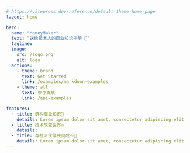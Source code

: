 ```yaml
---
# https://vitepress.dev/reference/default-theme-home-page
layout: home

hero:
  name: "MoneyMaker"
  text: "送给技术人的商业知识手册 🍻"
  tagline: 
  image:
    src: /logo.png
    alt: logo
  actions:
    - theme: brand
      text: Get Started
      link: /examples/markdown-examples
    - theme: alt
      text: 参与贡献
      link: /api-examples

features:
  - title: 筑构商业知识🧠
    details: Lorem ipsum dolor sit amet, consectetur adipiscing elit
  - title: 技术改变世界🔥
    details: 
  - title: 与社区伙伴共同成长🚀
    details: Lorem ipsum dolor sit amet, consectetur adipiscing elit
---
```


